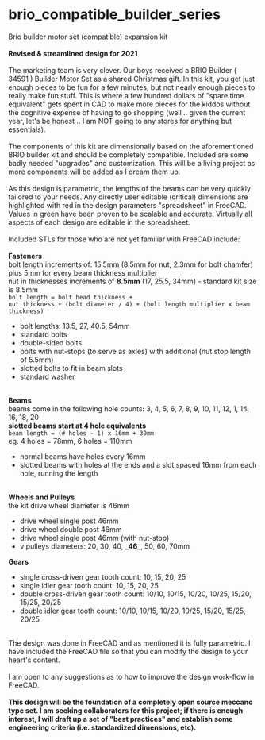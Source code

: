 # brio_compatible_builder_series<br>
Brio builder motor set (compatible) expansion kit<br>
<br>
**Revised & streamlined design for 2021**<br>
<br>
The marketing team is very clever. Our boys received a BRIO Builder ( 34591 ) Builder Motor Set as a shared Christmas gift. In this kit, you get just enough pieces to be fun for a few minutes, but not nearly enough pieces to really make fun stuff. This is where a few hundred dollars of "spare time equivalent" gets spent in CAD to make more pieces for the kiddos without the cognitive expense of having to go shopping (well .. given the current year, let's be honest .. I am NOT going to any stores for anything but essentials).<br>
<br>
The components of this kit are dimensionally based on the aforementioned BRIO builder kit and should be completely compatible. Included are some badly needed "upgrades" and customization. This will be a living project as more components will be added as I dream them up.<br>
<br>
As this design is parametric, the lengths of the beams can be very quickly tailored to your needs. Any directly user editable (critical) dimensions are highlighted with red in the design parameters "spreadsheet" in FreeCAD. Values in green have been proven to be scalable and accurate. Virtually all aspects of each design are editable in the spreadsheet.<br>
<br>
Included STLs for those who are not yet familiar with FreeCAD include:<br>
<br>
<b>Fasteners</b><br>
bolt length increments of: 15.5mm (8.5mm for nut, 2.3mm for bolt chamfer) plus 5mm for every beam thickness multiplier<br>
nut in thicknesses increments of <b>8.5mm</b> (17, 25.5, 34mm) - standard kit size is 8.5mm<br>
<code>bolt length = bolt head thickness + nut thickness + (bolt diameter / 4) + (bolt length multiplier x beam thickness)</code><br>
<ul>
<li>bolt lengths: 13.5, 27, 40.5, 54mm</li>
<li>standard bolts</li>
<li>double-sided bolts</li>
<li>bolts with nut-stops (to serve as axles) with additional (nut stop length of 5.5mm)</li>
<li>slotted bolts to fit in beam slots</li>
<li>standard washer</li>
</ul>
<br>
<b>Beams</b><br>
beams come in the following hole counts: 3, 4, 5, 6, 7, 8, 9, 10, 11, 12, 1, 14, 16, 18, 20<br>
<b>slotted beams start at 4 hole equivalents</b><br>
<code>beam length = (# holes - 1) x 16mm + 30mm</code><br>
eg. 4 holes = 78mm, 6 holes = 110mm<br>
<ul>
<li>normal beams have holes every 16mm</li>
<li>slotted beams with holes at the ends and a slot spaced 16mm from each hole, running the length</li>
<br>
</ul>
<b>Wheels and Pulleys</b><br>
the kit drive wheel diameter is 46mm<br>
<ul>
<li>drive wheel single post 46mm</li>
<li>drive wheel double post 46mm</li>
<li>drive wheel single post 46mm (with nut-stop)</li>
<li>v pulleys diameters: 20, 30, 40, _<b>46</b>_, 50, 60, 70mm</li>
</ul>
<b>Gears</b><br>
<ul>
<li>single cross-driven gear tooth count: 10, 15, 20, 25</li>
<li>single idler gear tooth count: 10, 15, 20, 25</li>
<li>double cross-driven gear tooth count: 10/10, 10/15, 10/20, 10/25, 15/20, 15/25, 20/25</li>
<li>double idler gear tooth count: 10/10, 10/15, 10/20, 10/25, 15/20, 15/25, 20/25</li>
</ul>
<br>
The design was done in FreeCAD and as mentioned it is fully parametric. I have included the FreeCAD file so that you can modify the design to your heart's content.<br>
<br>
I am open to any suggestions as to how to improve the design work-flow in FreeCAD.<br>
<br>
<b>This design will be the foundation of a completely open source meccano type set. I am seeking collaborators for this project; if there is enough interest, I will draft up a set of "best practices" and establish some engineering criteria (i.e. standardized dimensions, etc).</b><br>
